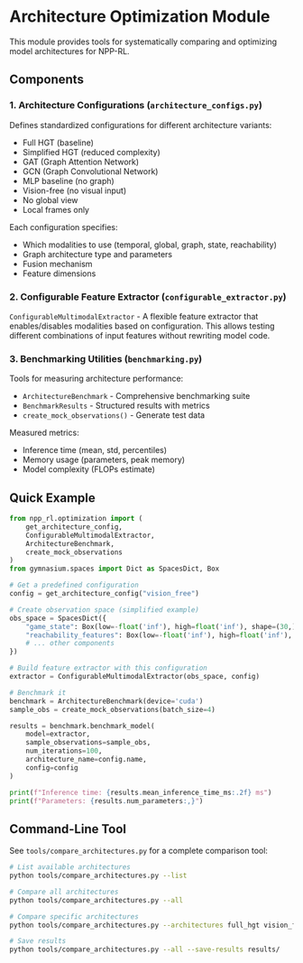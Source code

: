 # Architecture Optimization Module

This module provides tools for systematically comparing and optimizing model architectures for NPP-RL.

## Components

### 1. Architecture Configurations (`architecture_configs.py`)
Defines standardized configurations for different architecture variants:
- Full HGT (baseline)
- Simplified HGT (reduced complexity)
- GAT (Graph Attention Network)
- GCN (Graph Convolutional Network)
- MLP baseline (no graph)
- Vision-free (no visual input)
- No global view
- Local frames only

Each configuration specifies:
- Which modalities to use (temporal, global, graph, state, reachability)
- Graph architecture type and parameters
- Fusion mechanism
- Feature dimensions

### 2. Configurable Feature Extractor (`configurable_extractor.py`)
`ConfigurableMultimodalExtractor` - A flexible feature extractor that enables/disables modalities based on configuration. This allows testing different combinations of input features without rewriting model code.

### 3. Benchmarking Utilities (`benchmarking.py`)
Tools for measuring architecture performance:
- `ArchitectureBenchmark` - Comprehensive benchmarking suite
- `BenchmarkResults` - Structured results with metrics
- `create_mock_observations()` - Generate test data

Measured metrics:
- Inference time (mean, std, percentiles)
- Memory usage (parameters, peak memory)
- Model complexity (FLOPs estimate)

## Quick Example

```python
from npp_rl.optimization import (
    get_architecture_config,
    ConfigurableMultimodalExtractor,
    ArchitectureBenchmark,
    create_mock_observations
)
from gymnasium.spaces import Dict as SpacesDict, Box

# Get a predefined configuration
config = get_architecture_config("vision_free")

# Create observation space (simplified example)
obs_space = SpacesDict({
    "game_state": Box(low=-float('inf'), high=float('inf'), shape=(30,)),
    "reachability_features": Box(low=-float('inf'), high=float('inf'), shape=(8,)),
    # ... other components
})

# Build feature extractor with this configuration
extractor = ConfigurableMultimodalExtractor(obs_space, config)

# Benchmark it
benchmark = ArchitectureBenchmark(device='cuda')
sample_obs = create_mock_observations(batch_size=4)

results = benchmark.benchmark_model(
    model=extractor,
    sample_observations=sample_obs,
    num_iterations=100,
    architecture_name=config.name,
    config=config
)

print(f"Inference time: {results.mean_inference_time_ms:.2f} ms")
print(f"Parameters: {results.num_parameters:,}")
```

## Command-Line Tool

See `tools/compare_architectures.py` for a complete comparison tool:

```bash
# List available architectures
python tools/compare_architectures.py --list

# Compare all architectures
python tools/compare_architectures.py --all

# Compare specific architectures
python tools/compare_architectures.py --architectures full_hgt vision_free

# Save results
python tools/compare_architectures.py --all --save-results results/
```
